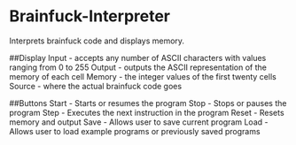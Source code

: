 # Brainfuck-Interpreter
Interprets brainfuck code and displays memory.

##Display
Input - accepts any number of ASCII characters with values ranging from 0 to 255
Output - outputs the ASCII representation of the memory of each cell
Memory - the integer values of the first twenty cells
Source - where the actual brainfuck code goes

##Buttons
Start - Starts or resumes the program
Stop - Stops or pauses the program
Step - Executes the next instruction in the program
Reset - Resets memory and output
Save - Allows user to save current program
Load - Allows user to load example programs or previously saved programs